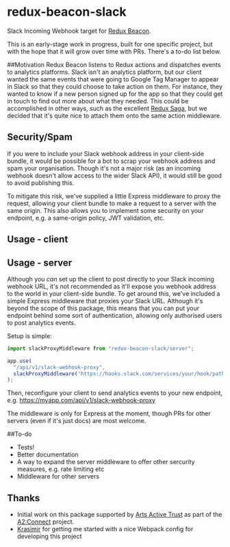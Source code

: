 # redux-beacon-slack

Slack Incoming Webhook target for [Redux Beacon](https://github.com/rangle/redux-beacon).

This is an early-stage work in progress, built for one specific project, but with the hope that it will grow over time with PRs. There's a to-do list below.

##Motivation
Redux Beacon listens to Redux actions and dispatches events to analytics platforms. Slack isn't an analytics platform, but our client wanted the same events that were going to Google Tag Manager to appear in Slack so that they could choose to take action on them. For instance, they wanted to know if a new person signed up for the app so that they could get in touch to find out more about what they needed. This could be accomplished in other ways, such as the excellent [Redux Saga](https://github.com/redux-saga/redux-saga), but we decided that it's quite nice to attach them onto the same action middleware.

## Security/Spam
If you were to include your Slack webhook address in your client-side bundle, it would be possible for a bot to scrap your webhook address and spam your organisation. Though it's not a major risk (as an incoming webhook doesn't allow access to the wider Slack API), it would still be good to avoid publishing this.

To mitigate this risk, we've supplied a little Express middleware to proxy the request, allowing your client bundle to make a request to a server with the same origin. This also allows you to implement some security on your endpoint, e.g. a same-origin policy, JWT validation, etc.

## Usage - client



## Usage - server

Although you _can_ set up the client to post directly to your Slack incoming webhook URL, it's not recommended as it'll expose you webhook address to the world in your client-side bundle. To get around this, we've included a simple Express middleware that proxies your Slack URL. Although it's beyond the scope of this package, this means that you can put your endpoint behind some sort of authentication, allowing only authorised users to post analytics events.

Setup is simple:

```js
import slackProxyMiddleware from "redux-beacon-slack/server";

app.use(
  "/api/v1/slack-webhook-proxy",
  slackProxyMiddleware('https://hooks.slack.com/services/your/hook/path'),
);
```

Then, reconfigure your client to send analytics events to your new endpoint, e.g. https://myapp.com/api/v1/slack-webhook-proxy

The middleware is only for Express at the moment, though PRs for other servers (even if it's just docs) are most welcome.

##To-do

* Tests!
* Better documentation
* A way to expand the server middleware to offer other sercurity measures, e.g. rate limiting etc
* Middleware for other servers

## Thanks

* Initial work on this package supported by [Arts Active Trust](http://artsactive.org.uk/) as part of the [A2:Connect](https://a2connect.org) project.
* [Krasimir](http://krasimirtsonev.com/blog/article/javascript-library-starter-using-webpack-es6) for getting me started with a nice Webpack config for developing this project